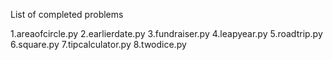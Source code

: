 List of completed problems

1.areaofcircle.py
2.earlierdate.py
3.fundraiser.py
4.leapyear.py
5.roadtrip.py
6.square.py
7.tipcalculator.py
8.twodice.py

